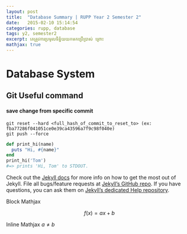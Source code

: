 ```yaml
---
layout: post
title:  "Database Summary | RUPP Year 2 Semester 2"
date:   2015-02-10 15:14:54
categories: rupp, database
tags: y2, semester2
excerpt: គេត្រូវការប្រមូលទិន្ន័យយកមកប្រើប្រាស់ ព្រោះ
mathjax: true
---
```


# Database System

## Git Useful command

#### save change from specific commit
```
git reset --hard <full_hash_of_commit_to_reset_to> (ex: fba77286f041051ce0e39ca43596a7f9c98f040e)
git push --force
```



```ruby
def print_hi(name)
  puts "Hi, #{name}"
end
print_hi('Tom')
#=> prints 'Hi, Tom' to STDOUT.
```

Check out the [Jekyll docs][jekyll] for more info on how to get the most out of Jekyll. File all bugs/feature requests at [Jekyll’s GitHub repo][jekyll-gh]. If you have questions, you can ask them on [Jekyll’s dedicated Help repository][jekyll-help].

[jekyll]:      http://jekyllrb.com
[jekyll-gh]:   https://github.com/jekyll/jekyll
[jekyll-help]: https://github.com/jekyll/jekyll-help

Block Mathjax 

$$
f(x) = ax + b
$$

Inline Mathjax $a \neq b$

